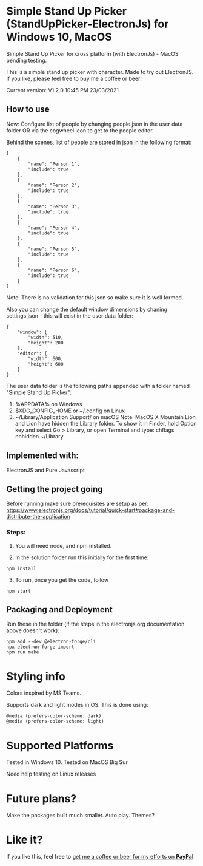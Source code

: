 # Simple Stand Up Picker (StandUpPicker-ElectronJs) for Windows 10, MacOS 
Simple Stand Up Picker for cross platform (with ElectronJs) - MacOS pending testing.

This is a simple stand up picker with character. Made to try out ElectronJS. If you like, please feel free to buy me a coffee or beer!

Current version: V1.2.0 10:45 PM 23/03/2021

## How to use
New: Configure list of people by changing people.json in the user data folder OR via the cogwheel icon to get to the people editor.

Behind the scenes, list of people are stored in json in the following format:
```
[
    {
        "name": "Person 1",
        "include": true
    },
    {
        "name": "Person 2",
        "include": true
    },
    {
        "name": "Person 3",
        "include": true
    },
    {
        "name": "Person 4",
        "include": true
    },
    {
        "name": "Person 5",
        "include": true
    },
    {
        "name": "Person 6",
        "include": true
    }
]
```
Note: There is no validation for this json so make sure it is well formed.

Also you can change the default window dimensions by chaning settings.json - this will exist in the user data folder:
```
{
    "window": {
        "width": 510,
        "height": 200
    },
    "editor": {
        "width": 600,
        "height": 600
    }
}
```

The user data folder is the following paths appended with a folder named "Simple Stand Up Picker":
1. %APPDATA% on Windows
2. $XDG_CONFIG_HOME or ~/.config on Linux
3. ~/Library/Application Support/ on macOS
Note: MacOS X Mountain Lion and Lion have hidden the Library folder. To show it in Finder, hold Option key and select Go > Library, or open Terminal and type:
    chflags nohidden ~/Library

## Implemented with:
ElectronJS and Pure Javascript 

## Getting the project going
Before running make sure prerequisites are setup as per: https://www.electronjs.org/docs/tutorial/quick-start#package-and-distribute-the-application

### Steps:
1. You will need node, and npm installed.

2. In the solution folder run this initially for the first time:
```
npm install 
```

3. To run, once you get the code, follow
```
npm start
```

## Packaging and Deployment
Run these in the folder (if the steps in the electronjs.org documentation above doesn't work):
```
npm add --dev @electron-forge/cli
npx electron-forge import
npm run make
```

# Styling info
Colors inspired by MS Teams.

Supports dark and light modes in OS. This is done using:
```
@media (prefers-color-scheme: dark) 
@media (prefers-color-scheme: light) 
```

# Supported Platforms
Tested in Windows 10. 
Tested on MacOS Big Sur

Need help testing on Linux releases

# Future plans?
Make the packages built much smaller. 
Auto play.
Themes?


# Like it? 
If you like this, feel free to <a href="https://www.paypal.com/donate?business=M395WAJHGLHCN&item_name=Simple+Stand+up+picker&currency_code=AUD">get me a coffee or beer for my efforts on <b>PayPal</b></a>


